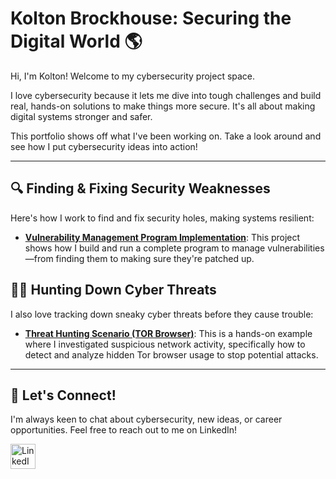 # Kolton Brockhouse: Securing the Digital World 🌎

Hi, I'm Kolton! Welcome to my cybersecurity project space.

I love cybersecurity because it lets me dive into tough challenges and build real, hands-on solutions to make things more secure. It's all about making digital systems stronger and safer.

This portfolio shows off what I've been working on. Take a look around and see how I put cybersecurity ideas into action!

---

## 🔍 Finding & Fixing Security Weaknesses

Here's how I work to find and fix security holes, making systems resilient:

-   **[Vulnerability Management Program Implementation](https://github.com/koltonbrockhouse/vulnerability-management-program)**: This project shows how I build and run a complete program to manage vulnerabilities—from finding them to making sure they're patched up.

## 🕵️‍♂️ Hunting Down Cyber Threats

I also love tracking down sneaky cyber threats before they cause trouble:

-   **[Threat Hunting Scenario (TOR Browser)](https://github.com/koltonbrockhouse/threat-hunting-senario-tor)**: This is a hands-on example where I investigated suspicious network activity, specifically how to detect and analyze hidden Tor browser usage to stop potential attacks.

<hr/>

## 👋 Let's Connect!

I'm always keen to chat about cybersecurity, new ideas, or career opportunities. Feel free to reach out to me on LinkedIn!

<a href="https://linkedin.com/in/kolton-brockhouse-08b552158/">
  <img src="https://cdn.jsdelivr.net/npm/simple-icons@v3/icons/linkedin.svg" alt="LinkedIn Profile" width="40px" align="middle">
</a>
